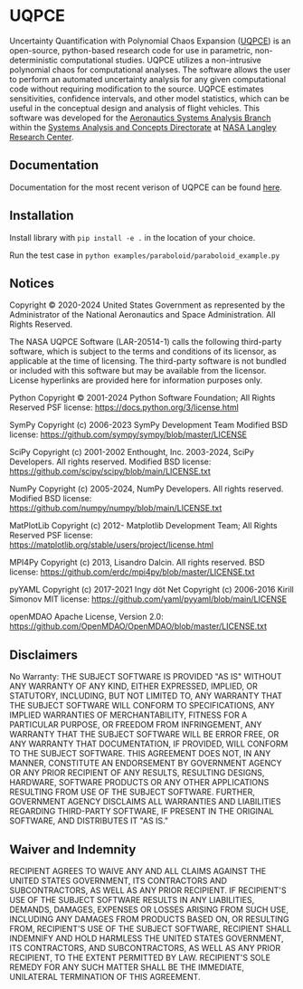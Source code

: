 # UQPCE

Uncertainty Quantification with Polynomial Chaos Expansion ([UQPCE](https://github.com/nasa/UQPCE)) is an open-source, python-based research code for use in parametric, non-deterministic computational studies. UQPCE utilizes a non-intrusive polynomial chaos for computational analyses. The software allows the user to perform an automated uncertainty analysis for any given computational code without requiring modification to the source. UQPCE estimates sensitivities, confidence intervals, and other model statistics, which can be useful in the conceptual design and analysis of flight vehicles. This software was developed for the [Aeronautics Systems Analysis Branch](https://sacd.larc.nasa.gov/asab/) within the [Systems Analysis and Concepts Directorate](https://sacd.larc.nasa.gov/) at [NASA Langley Research Center](https://www.nasa.gov/langley).

## Documentation

Documentation for the most recent verison of UQPCE can be found [here](https://nasa.github.io/UQPCE/intro.html).

## Installation

Install library with `pip install -e .` in the location of your choice.

Run the test case in `python examples/paraboloid/paraboloid_example.py`


## Notices
Copyright © 2020-2024 United States Government as represented by the 
Administrator of the National Aeronautics and Space Administration. 
All Rights Reserved.

The NASA UQPCE Software (LAR-20514-1) calls the following third-party software, 
which is subject to the terms and conditions of its licensor, as applicable at 
the time of licensing.  The third-party software is not bundled or included with 
this software but may be available from the licensor.  License hyperlinks are 
provided here for information purposes only.

Python 
Copyright © 2001-2024 Python Software Foundation; All Rights Reserved
PSF license:  https://docs.python.org/3/license.html

SymPy 
Copyright (c) 2006-2023 SymPy Development Team
Modified BSD license: https://github.com/sympy/sympy/blob/master/LICENSE

SciPy 
Copyright (c) 2001-2002 Enthought, Inc. 2003-2024, SciPy Developers.
All rights reserved.
Modified BSD license: https://github.com/scipy/scipy/blob/main/LICENSE.txt

NumPy 
Copyright (c) 2005-2024, NumPy Developers. All rights reserved.
Modified BSD license: https://github.com/numpy/numpy/blob/main/LICENSE.txt

MatPlotLib 
Copyright (c) 2012- Matplotlib Development Team; All Rights Reserved
PSF license: https://matplotlib.org/stable/users/project/license.html

MPI4Py 
Copyright (c) 2013, Lisandro Dalcin. All rights reserved.
BSD license: https://github.com/erdc/mpi4py/blob/master/LICENSE.txt

pyYAML 
Copyright (c) 2017-2021 Ingy döt Net
Copyright (c) 2006-2016 Kirill Simonov
MIT license: https://github.com/yaml/pyyaml/blob/main/LICENSE

openMDAO 
Apache License, Version 2.0: https://github.com/OpenMDAO/OpenMDAO/blob/master/LICENSE.txt

## Disclaimers
No Warranty: THE SUBJECT SOFTWARE IS PROVIDED "AS IS" WITHOUT ANY WARRANTY OF 
ANY KIND, EITHER EXPRESSED, IMPLIED, OR STATUTORY, INCLUDING, BUT NOT LIMITED 
TO, ANY WARRANTY THAT THE SUBJECT SOFTWARE WILL CONFORM TO SPECIFICATIONS, ANY 
IMPLIED WARRANTIES OF MERCHANTABILITY, FITNESS FOR A PARTICULAR PURPOSE, OR 
FREEDOM FROM INFRINGEMENT, ANY WARRANTY THAT THE SUBJECT SOFTWARE WILL BE ERROR 
FREE, OR ANY WARRANTY THAT DOCUMENTATION, IF PROVIDED, WILL CONFORM TO THE 
SUBJECT SOFTWARE. THIS AGREEMENT DOES NOT, IN ANY MANNER, CONSTITUTE AN 
ENDORSEMENT BY GOVERNMENT AGENCY OR ANY PRIOR RECIPIENT OF ANY RESULTS, 
RESULTING DESIGNS, HARDWARE, SOFTWARE PRODUCTS OR ANY OTHER APPLICATIONS 
RESULTING FROM USE OF THE SUBJECT SOFTWARE.  FURTHER, GOVERNMENT AGENCY 
DISCLAIMS ALL WARRANTIES AND LIABILITIES REGARDING THIRD-PARTY SOFTWARE, IF 
PRESENT IN THE ORIGINAL SOFTWARE, AND DISTRIBUTES IT "AS IS."

## Waiver and Indemnity
RECIPIENT AGREES TO WAIVE ANY AND ALL CLAIMS AGAINST THE 
UNITED STATES GOVERNMENT, ITS CONTRACTORS AND SUBCONTRACTORS, AS WELL AS ANY 
PRIOR RECIPIENT.  IF RECIPIENT'S USE OF THE SUBJECT SOFTWARE RESULTS IN ANY 
LIABILITIES, DEMANDS, DAMAGES, EXPENSES OR LOSSES ARISING FROM SUCH USE, 
INCLUDING ANY DAMAGES FROM PRODUCTS BASED ON, OR RESULTING FROM, RECIPIENT'S 
USE OF THE SUBJECT SOFTWARE, RECIPIENT SHALL INDEMNIFY AND HOLD HARMLESS THE 
UNITED STATES GOVERNMENT, ITS CONTRACTORS, AND SUBCONTRACTORS, AS WELL AS ANY 
PRIOR RECIPIENT, TO THE EXTENT PERMITTED BY LAW.  RECIPIENT'S SOLE REMEDY FOR 
ANY SUCH MATTER SHALL BE THE IMMEDIATE, UNILATERAL TERMINATION OF THIS AGREEMENT.